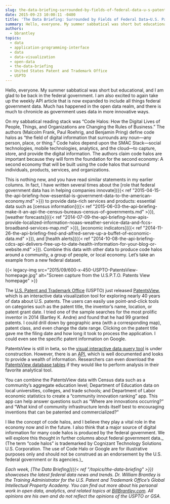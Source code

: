 ```yaml
---
slug: the-data-briefing-surrounded-by-fields-of-federal-data-u-s-patent-and-trademark-offices-patentsview
date: 2015-09-23 10:00:11 -0400
title: 'The Data Briefing: Surrounded by Fields of Federal Data—U.S. Patent and Trademark Office’s PatentsView'
summary: Hello, everyone. My summer sabbatical was short but educational, and I am glad to be back in the federal government. I am also excited to again take up the weekly API article that is now expanded to include all things federal government data. Much has happened in the open data realm, and there is much
authors:
  - bbrantley
topics:
  - data
  - application-programming-interface
  - data
  - data-visualization
  - open-data
  - the-data-briefing
  - United States Patent and Trademark Office
  - USPTO
---
```


Hello, everyone. My summer sabbatical was short but educational, and I am glad to be back in the federal government. I am also excited to again take up the weekly API article that is now expanded to include all things federal government data. Much has happened in the open data realm, and there is much to chronicle as government uses data in more innovative ways.

On my sabbatical reading stack was &#8220;Code Halos: How the Digital Lives of People, Things, and Organizations are Changing the Rules of Business.&#8221; The authors (Malcolm Frank, Paul Roehrig, and Benjamin Pring) define code halos as “the field of digital information that surrounds any noun—any person, place, or thing.” Code halos depend upon the SMAC Stack—social technologies, mobile technologies, analytics, and the cloud—to capture, store, and provide the digital information. The authors claim code halos are important because they will form the foundation for the second economy: A second economy that will be built using the code halos that surround individuals, products, services, and organizations.

This is nothing new, and you have read similar statements in my earlier columns. In fact, I have written several times about the [role that federal government data has in helping companies innovate]({{< ref "2015-04-15-the-api-briefing-how-essential-is-government-data-to-the-american-economy.md" >}}) to provide data-rich services and products: essential data such as [census information]({{< ref "2015-06-03-the-api-briefing-make-it-an-api-the-census-bureaus-census-of-governments.md" >}}), [weather forecasts]({{< ref "2014-07-09-the-api-briefing-how-apis-provide-localized-information-noaas-weather-service-data-and-fccs-broadband-services-map.md" >}}), [economic indicators]({{< ref "2014-11-26-the-api-briefing-fred-and-alfred-serve-up-a-buffet-of-economic-data.md" >}}), and [health alerts]({{< ref "2014-10-08-the-api-briefing-cdcs-api-delivers-free-up-to-date-health-information-for-your-blog-or-website.md" >}}). Combine this data with other data to produce code halos around a community, a group of people, or local economy. Let’s take an example from a new federal dataset.

{{< legacy-img src="2015/09/600-x-450-USPTO-PatentsView-homepage.jpg" alt="Screen capture from the U.S.P.T.O. Patents View homepage" >}}

The [U.S. Patent and Trademark Office](https://www.uspto.gov/) (USPTO) just released <a href="http://www.patentsview.org/web/" target="_blank">PatentsView</a>, which is an interactive data visualization tool for exploring nearly 40 years of data about U.S. patents. The users can easily use point-and-click tools on categories such as the patent title, the inventor’s name, location, or patent grant date. I tried one of the sample searches for the most prolific inventor in 2014 (Bartley K. Andre) and found that he had 99 granted patents. I could drill down by geographic area (with a corresponding map), patent class, and even change the date range. Clicking on the patent title gave me the filing date and how long it took to process the application. I could even see the specific patent information on Google.

PatentsView is still in beta, so the <a href="http://www.patentsview.org/query/" target="_blank">visual interactive data query tool</a> is under construction. However, there is an <a href="http://www.patentsview.org/api/query-language.html" target="_blank">API</a>, which is well documented and looks to provide a wealth of information. Researchers can even download the <a href="http://www.patentsview.org/download/" target="_blank">PatentsView database tables</a> if they would like to perform analysis in their favorite analytical tool.

You can combine the PatentsView data with Census data such as a community’s aggregate education level; Department of Education data on local universities, colleges, and trade schools; and Department of Labor economic statistics to create a “community innovation ranking” app. This app can help answer questions such as “Where are innovations occurring?” and “What kind of community infrastructure lends itself best to encouraging inventions that can be patented and commercialized?”

I like the concept of code halos, and I believe they play a vital role in the economy now and in the future. I also think that a major source of digital information for many code halos is produced by the federal government. We will explore this thought in further columns about federal government data._ (The term “code halos” is trademarked by Cognizant Technology Solutions U.S. Corporation. The use of Code Halo or Google are for illustrative purposes only and should not be construed as an endorsement by the U.S. federal government or its agencies.)_ 

_Each week, [The Data Briefing]({{< ref "/topics/the-data-briefing" >}}) showcases the latest federal data news and trends._
_Dr. William Brantley is the Training Administrator for the U.S. Patent and Trademark Office’s Global Intellectual Property Academy. You can find out more about his personal work in open data, analytics, and related topics at [BillBrantley.com](http://billbrantley.com/). All opinions are his own and do not reflect the opinions of the USPTO or GSA._
